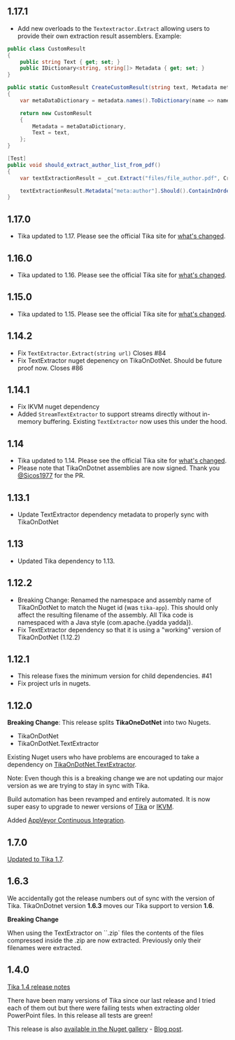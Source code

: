 ## 1.17.1

- Add new overloads to the `Textextractor.Extract` allowing users to provide their own extraction result assemblers. Example:

```cs
public class CustomResult
{
    public string Text { get; set; }
    public IDictionary<string, string[]> Metadata { get; set; }
}

public static CustomResult CreateCustomResult(string text, Metadata metadata)
{
    var metaDataDictionary = metadata.names().ToDictionary(name => name, metadata.getValues);

    return new CustomResult
    {
        Metadata = metaDataDictionary,
        Text = text,
    };
}

[Test]
public void should_extract_author_list_from_pdf()
{
    var textExtractionResult = _cut.Extract("files/file_author.pdf", CreateCustomResult);

    textExtractionResult.Metadata["meta:author"].Should().ContainInOrder("Fred Jones, M. D.", "Donald Evans D. M.");
}
```

## 1.17.0

- Tika updated to 1.17. Please see the official Tika site for [what's changed](http://tika.apache.org/1.17/).

## 1.16.0

- Tika updated to 1.16. Please see the official Tika site for [what's changed](http://tika.apache.org/1.16/).

## 1.15.0

- Tika updated to 1.15. Please see the official Tika site for [what's changed](http://tika.apache.org/1.15/).

## 1.14.2

- Fix `TextExtractor.Extract(string url)` Closes #84
- Fix TextExtractor nuget depenency on TikaOnDotNet. Should be future proof now. Closes #86

## 1.14.1

- Fix IKVM nuget dependency
- Added `StreamTextExtractor` to support streams directly without in-memory buffering. Existing `TextExtractor` now uses this under the hood.

## 1.14

- Tika updated to 1.14. Please see the official Tika site for [what's changed](http://tika.apache.org/1.14/).
- Please note that TikaOnDotnet assemblies are now signed. Thank you [@Sicos1977](https://github.com/Sicos1977) for the PR.

## 1.13.1

- Update TextExtractor dependency metadata to properly sync with TikaOnDotNet

## 1.13

- Updated Tika dependency to 1.13.

## 1.12.2

- Breaking Change: Renamed the namespace and assembly name of TikaOnDotNet to match the Nuget id (was `tika-app`). This should only affect the resulting filename of the assembly. All Tika code is namespaced with a Java style (com.apache.{yadda yadda}).
- Fix TextExtractor dependency so that it is using a "working" version of TikaOnDotNet (1.12.2)

## 1.12.1

- This release fixes the minimum version for child dependencies. #41
- Fix project urls in nugets.

## 1.12.0

**Breaking Change**: This release splits **TikaOneDotNet** into two Nugets.
- TikaOnDotNet
- TikaOnDotNet.TextExtractor

Existing Nuget users who have problems are encouraged to take a dependency on [TikaOnDotNet.TextExtractor](https://www.nuget.org/packages/TikaOnDotNet.TextExtractor/).

Note: Even though this is a breaking change we are not updating our major version as we are trying to stay in sync with Tika.

Build automation has been revamped and entirely automated. It is now super easy to upgrade to newer versions of [Tika](http://tika.apache.org/) or [IKVM](http://www.ikvm.net).

Added [AppVeyor Continuous Integration](https://ci.appveyor.com/project/KevM/tikaondotnet).

## 1.7.0

[Updated to Tika 1.7](http://clarify.dovetailsoftware.com/kmiller/2015/02/06/tikaondotnet-now-supports-tika-1-7/).

## 1.6.3

We accidentally got the release numbers out of sync with the version of Tika. TikaOnDotnet version **1.6.3** moves our Tika support to version **1.6**.

**Breaking Change**

When using the TextExtractor on ``.zip` files the contents of the files compressed inside the .zip are now extracted. Previously only their filenames were extracted.

## 1.4.0

[Tika 1.4 release notes](http://tika.apache.org/1.4/)

There have been many versions of Tika since our last release and I tried each of them out but there were failing tests when extracting older PowerPoint files. In this release all tests are green!

This release is also [available in the Nuget gallery](https://nuget.org/packages/TikaOnDotNet/) - [Blog post](http://blogs.dovetailsoftware.com/blogs/kmiller/archive/2013/07/12/tikaondotnet-14-released-as-a-nuget).
